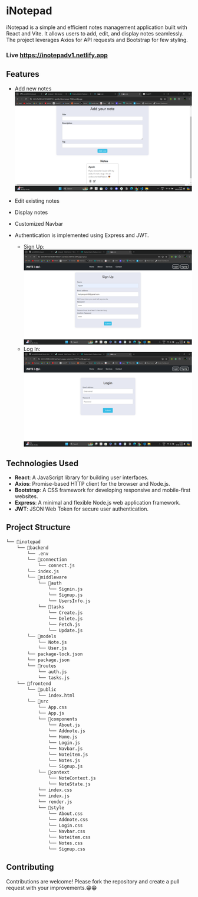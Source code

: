 # iNotepad

iNotepad is a simple and efficient notes management application built with React and Vite. It allows users to add, edit, and display notes seamlessly. The project leverages Axios for API requests and Bootstrap for few styling.

### Live https://inotepadv1.netlify.app
## Features

- Add new notes
![](./frontend/Demo/Screenshot%202024-06-28%20143546.png)
- Edit existing notes
- Display notes
- Customized Navbar
- Authentication is implemented using Express and JWT.

    - Sign Up:
    ![](./frontend/Demo/Screenshot%202024-06-28%20142256.png)
    - Log In:
    ![](./frontend/Demo/Screenshot%202024-06-28%20145015.png)

## Technologies Used

- **React**: A JavaScript library for building user interfaces.
- **Axios**: Promise-based HTTP client for the browser and Node.js.
- **Bootstrap**: A CSS framework for developing responsive and mobile-first websites.
- **Express**: A minimal and flexible Node.js web application framework.
- **JWT**: JSON Web Token for secure user authentication.

## Project Structure
```
└── 📁inotepad
    └── 📁backend
        └── .env
        └── 📁connection
            └── connect.js
        └── index.js
        └── 📁middleware
            └── 📁auth
                └── Signin.js
                └── Signup.js
                └── UsersInfo.js
            └── 📁tasks
                └── Create.js
                └── Delete.js
                └── Fetch.js
                └── Update.js
        └── 📁models
            └── Note.js
            └── User.js
        └── package-lock.json
        └── package.json
        └── 📁routes
            └── auth.js
            └── tasks.js
    └── 📁frontend
        └── 📁public
            └── index.html
        └── 📁src
            └── App.css
            └── App.js
            └── 📁components
                └── About.js
                └── Addnote.js
                └── Home.js
                └── Login.js
                └── Navbar.js
                └── Noteitem.js
                └── Notes.js
                └── Signup.js
            └── 📁context
                └── NoteContext.js
                └── NoteState.js
            └── index.css
            └── index.js
            └── render.js
            └── 📁style
                └── About.css
                └── Addnote.css
                └── Login.css
                └── Navbar.css
                └── Noteitem.css
                └── Notes.css
                └── Signup.css
```
## Contributing
Contributions are welcome! Please fork the repository and create a pull request with your improvements.😁😁
